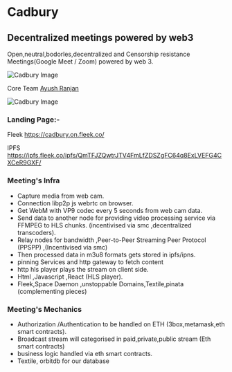 # Cadbury
## Decentralized meetings powered by web3

Open,neutral,bodorles,decentralized and Censorship resistance Meetings(Google Meet / Zoom) powered by web 3.

![Cadbury Image](https://i.ibb.co/0s6RrB1/Screenshot-2020-07-17-at-8-26-26-PM.png)

Core Team [Ayush Ranjan](https://github.com/ranjan3118)  

![Cadbury Image](https://i.ibb.co/CBLB9w0/pok.jpg)

### Landing Page:-

Fleek https://cadbury.on.fleek.co/

IPFS https://ipfs.fleek.co/ipfs/QmTFJZQwtrJTV4FmLfZDSZgFC64q8ExLVEFG4CXCeR9GXF/

### Meeting's Infra
* Capture media from web cam. 
* Connection libp2p js webrtc on browser.
* Get WebM with VP9 codec every 5 seconds from web cam data.
* Send data to another node for providing video processing service via FFMPEG  to HLS chunks. (incentivised via smc ,decentralized transcoders).
* Relay nodes for bandwidth ,Peer-to-Peer Streaming Peer Protocol (PPSPP) ,(Incentivised via smc)
* Then processed data in m3u8 formats gets stored in ipfs/ipns.
* pinning Services and http gateway to fetch content
* http hls player plays the stream on client side.
* Html ,Javascript ,React (HLS player).
* Fleek,Space Daemon ,unstoppable Domains,Textile,pinata (complementing pieces) 


### Meeting's Mechanics
* Authorization /Authentication to be handled on ETH (3box,metamask,eth smart contracts).
* Broadcast stream will categorised in paid,private,public stream (Eth smart contracts)
* business logic handled via eth smart contracts.
* Textile, orbitdb for our database


